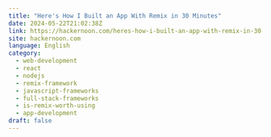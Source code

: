```yaml
---
title: "Here's How I Built an App With Remix in 30 Minutes"
date: 2024-05-22T21:02:38Z
link: https://hackernoon.com/heres-how-i-built-an-app-with-remix-in-30-minutes?source=rss&utm_medium=RSS&utm_source=news.12bit.vn
site: hackernoon.com
language: English
category:
  - web-development
  - react
  - nodejs
  - remix-framework
  - javascript-frameworks
  - full-stack-frameworks
  - is-remix-worth-using
  - app-development
draft: false
---
```

